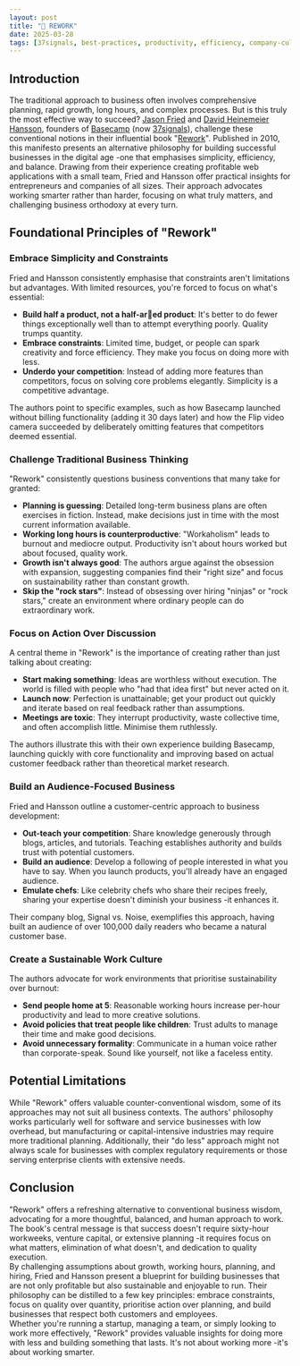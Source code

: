 ```yaml
---
layout: post
title: "🔨 REWORK"
date: 2025-03-28
tags: [37signals, best-practices, productivity, efficiency, company-culture, remote-work, minimal, business-value]
---
```

<!--more-->

## Introduction

The traditional approach to business often involves comprehensive planning, rapid growth, long hours, and complex processes. But is this truly the most effective way to succeed? [Jason Fried](https://world.hey.com/jason) and [David Heinemeier Hansson](https://world.hey.com/david), founders of [Basecamp](https://en.wikipedia.org/w/index.php?title=Basecamp_(company)&redirect=no) (now [37signals](https://en.wikipedia.org/wiki/37signals)), challenge these conventional notions in their influential book "[Rework](https://basecamp.com/books/rework)". Published in 2010, this manifesto presents an alternative philosophy for building successful businesses in the digital age -one that emphasises simplicity, efficiency, and balance. Drawing from their experience creating profitable web applications with a small team, Fried and Hansson offer practical insights for entrepreneurs and companies of all sizes. Their approach advocates working smarter rather than harder, focusing on what truly matters, and challenging business orthodoxy at every turn.

## Foundational Principles of "Rework"

### Embrace Simplicity and Constraints

Fried and Hansson consistently emphasise that constraints aren't limitations but advantages. With limited resources, you're forced to focus on what's essential:  
- **Build half a product, not a half-ar🤬ed product**: It's better to do fewer things exceptionally well than to attempt everything poorly. Quality trumps quantity.
- **Embrace constraints**: Limited time, budget, or people can spark creativity and force efficiency. They make you focus on doing more with less.
- **Underdo your competition**: Instead of adding more features than competitors, focus on solving core problems elegantly. Simplicity is a competitive advantage.

The authors point to specific examples, such as how Basecamp launched without billing functionality (adding it 30 days later) and how the Flip video camera succeeded by deliberately omitting features that competitors deemed essential.

### Challenge Traditional Business Thinking

"Rework" consistently questions business conventions that many take for granted:  
- **Planning is guessing**: Detailed long-term business plans are often exercises in fiction. Instead, make decisions just in time with the most current information available.
- **Working long hours is counterproductive**: "Workaholism" leads to burnout and mediocre output. Productivity isn't about hours worked but about focused, quality work.
- **Growth isn't always good**: The authors argue against the obsession with expansion, suggesting companies find their "right size" and focus on sustainability rather than constant growth.
- **Skip the "rock stars"**: Instead of obsessing over hiring "ninjas" or "rock stars," create an environment where ordinary people can do extraordinary work.

### Focus on Action Over Discussion

A central theme in "Rework" is the importance of creating rather than just talking about creating:  
- **Start making something**: Ideas are worthless without execution. The world is filled with people who "had that idea first" but never acted on it.
- **Launch now**: Perfection is unattainable; get your product out quickly and iterate based on real feedback rather than assumptions.
- **Meetings are toxic**: They interrupt productivity, waste collective time, and often accomplish little. Minimise them ruthlessly.

The authors illustrate this with their own experience building Basecamp, launching quickly with core functionality and improving based on actual customer feedback rather than theoretical market research.

### Build an Audience-Focused Business

Fried and Hansson outline a customer-centric approach to business development:  
- **Out-teach your competition**: Share knowledge generously through blogs, articles, and tutorials. Teaching establishes authority and builds trust with potential customers.
- **Build an audience**: Develop a following of people interested in what you have to say. When you launch products, you'll already have an engaged audience.
- **Emulate chefs**: Like celebrity chefs who share their recipes freely, sharing your expertise doesn't diminish your business -it enhances it.

Their company blog, Signal vs. Noise, exemplifies this approach, having built an audience of over 100,000 daily readers who became a natural customer base.

### Create a Sustainable Work Culture

The authors advocate for work environments that prioritise sustainability over burnout:  
- **Send people home at 5**: Reasonable working hours increase per-hour productivity and lead to more creative solutions.
- **Avoid policies that treat people like children**: Trust adults to manage their time and make good decisions.
- **Avoid unnecessary formality**: Communicate in a human voice rather than corporate-speak. Sound like yourself, not like a faceless entity.

## Potential Limitations

While "Rework" offers valuable counter-conventional wisdom, some of its approaches may not suit all business contexts. The authors' philosophy works particularly well for software and service businesses with low overhead, but manufacturing or capital-intensive industries may require more traditional planning. Additionally, their "do less" approach might not always scale for businesses with complex regulatory requirements or those serving enterprise clients with extensive needs.

## Conclusion

"Rework" offers a refreshing alternative to conventional business wisdom, advocating for a more thoughtful, balanced, and human approach to work. The book's central message is that success doesn't require sixty-hour workweeks, venture capital, or extensive planning -it requires focus on what matters, elimination of what doesn't, and dedication to quality execution.  
By challenging assumptions about growth, working hours, planning, and hiring, Fried and Hansson present a blueprint for building businesses that are not only profitable but also sustainable and enjoyable to run. Their philosophy can be distilled to a few key principles: embrace constraints, focus on quality over quantity, prioritise action over planning, and build businesses that respect both customers and employees.  
Whether you're running a startup, managing a team, or simply looking to work more effectively, "Rework" provides valuable insights for doing more with less and building something that lasts. It's not about working more -it's about working smarter.
